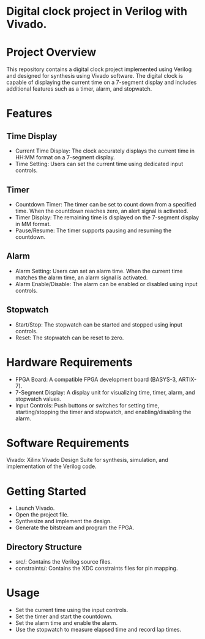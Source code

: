 # Digital clock project in Verilog with Vivado.

# Project Overview
This repository contains a digital clock project implemented using Verilog and designed for synthesis using Vivado software. The digital clock is capable of displaying the current time on a 7-segment display and includes additional features such as a timer, alarm, and stopwatch.

# Features 
## Time Display

- Current Time Display: The clock accurately displays the current time in HH:MM format on a 7-segment display.
- Time Setting: Users can set the current time using dedicated input controls.
## Timer
- Countdown Timer: The timer can be set to count down from a specified time. When the countdown reaches zero, an alert signal is activated.
- Timer Display: The remaining time is displayed on the 7-segment display in MM
format.
- Pause/Resume: The timer supports pausing and resuming the countdown.
## Alarm
- Alarm Setting: Users can set an alarm time. When the current time matches the alarm time, an alarm signal is activated.
- Alarm Enable/Disable: The alarm can be enabled or disabled using input controls.
## Stopwatch
- Start/Stop: The stopwatch can be started and stopped using input controls.
- Reset: The stopwatch can be reset to zero.
# Hardware Requirements
- FPGA Board: A compatible FPGA development board (BASYS-3, ARTIX-7).
- 7-Segment Display: A display unit for visualizing time, timer, alarm, and stopwatch values.
- Input Controls: Push buttons or switches for setting time, starting/stopping the timer and stopwatch, and enabling/disabling the alarm.
# Software Requirements
Vivado: Xilinx Vivado Design Suite for synthesis, simulation, and implementation of the Verilog code.

# Getting Started
* Launch Vivado.
* Open the project file.
* Synthesize and implement the design.
* Generate the bitstream and program the FPGA.
## Directory Structure
* src/: Contains the Verilog source files.
* constraints/: Contains the XDC constraints files for pin mapping.
# Usage
- Set the current time using the input controls.
- Set the timer and start the countdown.
- Set the alarm time and enable the alarm.
- Use the stopwatch to measure elapsed time and record lap times.

